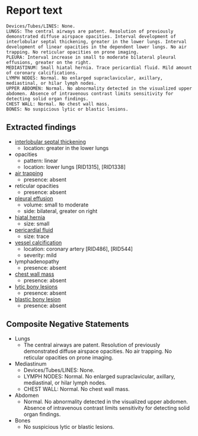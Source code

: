 # Report text

```text
Devices/Tubes/LINES: None.
LUNGS: The central airways are patent. Resolution of previously demonstrated diffuse airspace opacities. Interval development of interlobular septal thickening, greater in the lower lungs. Interval development of linear opacities in the dependent lower lungs. No air trapping. No reticular opacities on prone imaging.
PLEURA: Interval increase in small to moderate bilateral pleural effusions, greater on the right.
MEDIASTINUM: Small hiatal hernia. Trace pericardial fluid. Mild amount of coronary calcifications.
LYMPH NODES: Normal. No enlarged supraclavicular, axillary, mediastinal, or hilar lymph nodes.
UPPER ABDOMEN: Normal. No abnormality detected in the visualized upper abdomen. Absence of intravenous contrast limits sensitivity for detecting solid organ findings.
CHEST WALL: Normal. No chest wall mass.
BONES: No suspicious lytic or blastic lesions.
```

## Extracted findings

- [interlobular septal thickening](../../definitions/hood/interlobular-septal-thickening.json)
  - location: greater in the lower lungs
- opacities
  - pattern: linear
  - location: lower lungs \[RID1315\], \[RID1338\]
- [air trapping](../../definitions/upmedic/AirTrapping.cde.md)
  - presence: absent
- reticular opacities
  - presence: absent
- [pleural effusion](../../definitions/hood/pleural-effusion.json)
  - volume: small to moderate
  - side: bilateral, greater on right
- [hiatal hernia](../../definitions/hood/hiatal-hernia.json)
  - size: small
- [pericardial fluid](../../definitions/hood/pericardial-effusion.md)
  - size: trace
- [vessel calcification](../../definitions/nuance/coronary_artery_calcification.json)
  - location: coronary artery \[RID486\], \[RID544\]
  - severity: mild
- lymphadenopathy
  - presence: absent
- [chest wall mass](../../definitions/hood/chest-wall.json)  
  - presence: absent
- [lytic bony lesions](../../definitions/hood/lytic-lesion.md)
  - presence: absent
- [blastic bony lesion](../../definitions/hood/sclerotic-lesion.md)
  - presence: absent

## Composite Negative Statements

- Lungs
  - The central airways are patent. Resolution of previously demonstrated diffuse airspace opacities. No air trapping. No reticular opacities on prone imaging.
- Mediastinum
  - Devices/Tubes/LINES: None.
  - LYMPH NODES: Normal. No enlarged supraclavicular, axillary, mediastinal, or hilar lymph nodes.
  - CHEST WALL: Normal. No chest wall mass.
- Abdomen
  - Normal. No abnormality detected in the visualized upper abdomen. Absence of intravenous contrast limits sensitivity for detecting solid organ findings.
- Bones
  - No suspicious lytic or blastic lesions.
  